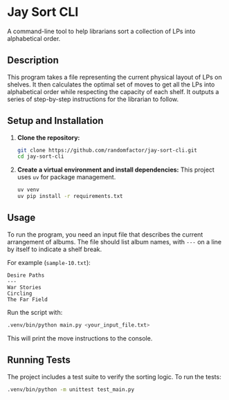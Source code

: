 # Jay Sort CLI

A command-line tool to help librarians sort a collection of LPs into alphabetical order.

## Description

This program takes a file representing the current physical layout of LPs on shelves. It then calculates the optimal set of moves to get all the LPs into alphabetical order while respecting the capacity of each shelf. It outputs a series of step-by-step instructions for the librarian to follow.

## Setup and Installation

1.  **Clone the repository:**
    ```bash
    git clone https://github.com/randomfactor/jay-sort-cli.git
    cd jay-sort-cli
    ```

2.  **Create a virtual environment and install dependencies:**
    This project uses `uv` for package management.
    ```bash
    uv venv
    uv pip install -r requirements.txt
    ```

## Usage

To run the program, you need an input file that describes the current arrangement of albums. The file should list album names, with `---` on a line by itself to indicate a shelf break.

For example (`sample-10.txt`):
```
Desire Paths
---
War Stories
Circling
The Far Field
```

Run the script with:
```bash
.venv/bin/python main.py <your_input_file.txt>
```

This will print the move instructions to the console.

## Running Tests

The project includes a test suite to verify the sorting logic. To run the tests:
```bash
.venv/bin/python -m unittest test_main.py
```
